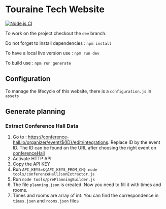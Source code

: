 Touraine Tech Website
=====================
[![Node.js CI](https://github.com/TouraineTech/tourainetech.github.io/actions/workflows/deployGHPages.yml/badge.svg)](https://github.com/TouraineTech/tourainetech.github.io/actions/workflows/deployGHPages.yml)

To work on the project checkout the `dev` branch.

Do not forget to install dependencies : `npm install`

To have a local live version use : `npm run dev`

To build use : `npm run generate`


## Configuration
To manage the lifecycle of this website, there is a `configuration.js` in `assets`

## Generate planning
### Extract Conference Hall Data
1. Go to : https://conference-hall.io/organizer/event/${ID}/edit/integrations. Replace ID by the event ID. The ID can be found on the URL after choosing the right event on [conferenceHall](https://conference-hall.io/organizer)
2. Activate HTTP API
3. Copy the API KEY
4. Run `API_KEYS=${API_KEYS_FROM_CH} node tools/conferenceHallJsonExtractor.js`
5. Run `node tools/prePlanningBuilder.js`
6. The file `planning.json` is created. Now you need to fill it with times and rooms.
7. Times and rooms are array of int. You can find the correspondence in `times.json` and `rooms.json` files
